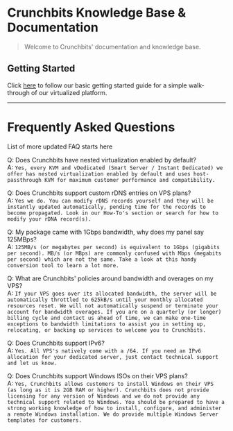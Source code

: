 # Crunchbits Knowledge Base & Documentation

> Welcome to Crunchbits' documentation and knowledge base.

## Getting Started
Click [here](Using-the-basic-functions-of-the-server) to follow our basic getting started guide for a simple walk-through of our virtualized platform.

---

# Frequently Asked Questions

List of more updated FAQ starts here

Q: Does Crunchbits have nested virtualization enabled by default?  
A: `Yes, every KVM and vDedicated (Smart Server / Instant Dedicated) we offer has nested virtualization enabled by default and uses host-passthrough KVM for maximum customer performance and compatibility.`

Q: Does Crunchbits support custom rDNS entries on VPS plans?  
A: `Yes we do. You can modify rDNS records yourself and they will be instantly updated automatically, pending time for the records to become propagated. Look in our How-To's section or search for how to modify your rDNA record(s).`

Q: My package came with 1Gbps bandwidth, why does my panel say 125MBps?  
A: `125MB/s (or megabytes per second) is equivalent to 1Gbps (gigabits per second). MB/s (or MBps) are commonly confused with Mbps (megabits per second) which are not the same. Take a look at this handy conversion tool to learn a lot more.`

Q: What are Crunchbits' policies around bandwidth and overages on my VPS?  
A: `If your VPS goes over its allocated bandwidth, the server will be automatically throttled to 625kB/s until your monthly allocated resources reset. We will not automatically suspend or terminate your account for bandwidth overages. If you are on a quarterly (or longer) billing cycle and contact us ahead of time, we can make one-time exceptions to bandwidth limitations to assist you in setting up, relocating, or backing up services to welcome you to Crunchbits.`

Q: Does Crunchbits support IPv6?  
A: `Yes. All VPS's natively come with a /64. If you need an IPv6 allocation for your dedicated server, just contact technical support and let us know.`

Q: Does Crunchbits support Windows ISOs on their VPS plans?  
A: `Yes, Crunchbits allows customers to install Windows on their VPS (as long as it is 2GB RAM or higher). Crunchbits does not provide licensing for any version of Windows and we do not provide any technical support related to Windows. You should be prepared to have a strong working knowledge of how to install, configure, and administer a remote Windows installation. We do provide multiple Windows Server templates for customers.`